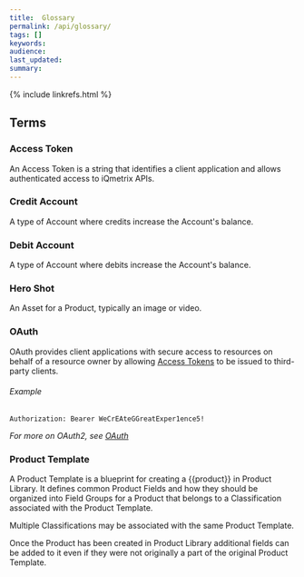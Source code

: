 ```yaml
---
title:  Glossary
permalink: /api/glossary/
tags: []
keywords: 
audience: 
last_updated: 
summary:
---
```


{% include linkrefs.html %}

## Terms

### Access Token

An Access Token is a string that identifies a client application and allows authenticated access to iQmetrix APIs.

### Credit Account

A type of Account where credits increase the Account's balance.

### Debit Account

A type of Account where debits increase the Account's balance.

### Hero Shot

An Asset for a Product, typically an image or video.

### OAuth

OAuth provides client applications with secure access to resources on behalf of a resource owner by allowing [Access Tokens](#Access-Token) to be issued to third-party clients. 

###### Example

    Authorization: Bearer WeCrEAteGGreatExper1ence5!

*For more on OAuth2, see [OAuth](http://oauth.net/2/)*

### Product Template

A Product Template is a blueprint for creating a {{product}} in Product Library. It defines common Product Fields and how they should be organized into Field Groups for a Product that belongs to a Classification associated with the Product Template. 

Multiple Classifications may be associated with the same Product Template. 

Once the Product has been created in Product Library additional fields can be added to it even if they were not originally a part of the original Product Template.